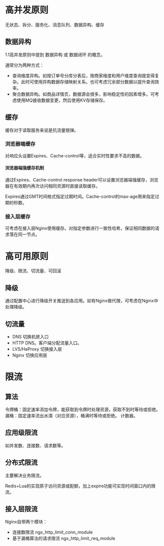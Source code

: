# 高并发原则

无状态、拆分、服务化、消息队列、数据异构、缓存

## 数据异构

1.1高并发原则中提到 数据异构 或 数据闭环 的概念。

通常分为两种方式：
* 查询维度异构。如按订单号分库分表后，按商家维度和用户维度查询就变得复杂。此时可使用异构数据存储映射关系。也可考虑冗余部分数据以提升查询效率。
* 聚合数据异构。如商品详情页，数据源会很多，影响稳定性的因素增多。可考虑使用MQ接收数据变更，然后使用KV存储保存。


## 缓存

缓存对于读取服务来说是抗流量银弹。

### 浏览器端缓存

对响应头设置Expires、Cache-control等，适合实时性要求不高的数据。

#### 浏览器端强缓存机制

通过Expires、Cache-control response header可以设置浏览器端强缓存，浏览器在有效期内再次访问相同资源时直接读取缓存。

Expires通过GMT时间格式指定过期时间。Cache-control的max-age用来指定过期的秒数。

### 接入层缓存

可考虑在接入层Nginx使用缓存。对指定参数进行一致性哈希，保证相同数据的请求落在同一节点。

# 高可用原则

降级、限流、切流量、可回滚

## 降级

通过配置中心进行降级开关推送到各应用。如有Nginx做代理，可考虑在Nginx中处理降级。

## 切流量

* DNS 切换机房入口
* HTTP DNS。客户端分配流量入口。
* LVS/HaProxy 切换接入层
* Nginx 切换应用层

# 限流

## 算法

令牌桶：固定速率添加令牌，能获取到令牌时处理资源，获取不到时等待或拒绝。
漏桶：固定速率流出水滴（对应资源），桶满时等待或拒绝。
计数器。

## 应用级限流

如并发数、连接数、请求数等。

## 分布式限流

主要解决业务限流。

Redis+Lua的实现原子访问资源或配额，加上expire功能可实现时间窗口内的限流。

## 接入层限流

Nginx自带两个模块：
* 连接数限流 ngx_http_limit_conn_module
* 基于漏桶算法的请求限流 ngx_http_limit_req_module